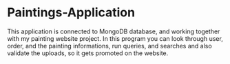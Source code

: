 # Paintings-Application

This application is connected to MongoDB database, and working together with my painting website project. In this program you can look through user, order, and the painting informations, run queries, and searches and also validate the uploads, so it gets promoted on the website.
